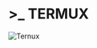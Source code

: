 # >_ TERMUX 
![Ternux](https://user-images.githubusercontent.com/82988362/155765750-726aea6a-7df4-4696-b673-209e22591079.png "PNG")
